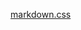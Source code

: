 <!-- This page embeds a markdown file from the docsify-themeable website -->

[markdown.css](https://raw.githubusercontent.com/jhildenbiddle/docsify-themeable/master/docs/markdown.md ':include')